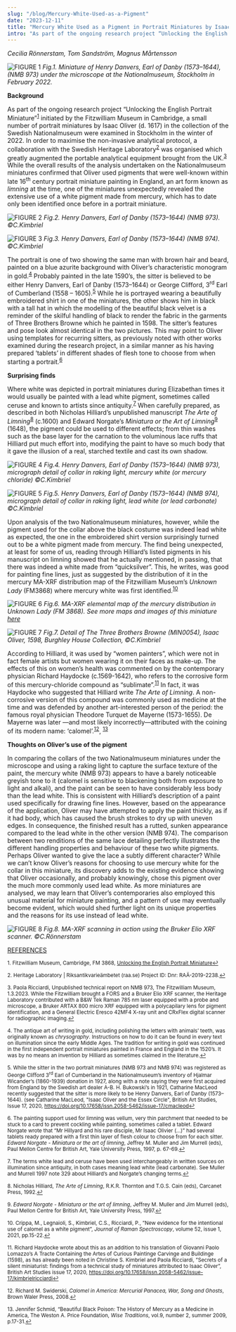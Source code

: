 ```yaml
---
slug: "/blog/Mercury-White-Used-as-a-Pigment"
date: "2023-12-11"
title: "Mercury White Used as a Pigment in Portrait Miniatures by Isaac Oliver"
intro: "As part of the ongoing research project “Unlocking the English Portrait Miniature” initiated by the Fitzwilliam Museum in Cambridge..."
---
```


*Cecilia Rönnerstam, Tom Sandström, Magnus Mårtensson*


![FIGURE 1](../../assets/Cecilia_mercury_white_blog_Fig.1.jpg)
*Fig.1. Miniature of Henry Danvers, Earl of Danby (1573–1644), (NMB 973) under the microscope at the Nationalmuseum, Stockholm in February 2022.*


**Background**

As part of the ongoing research project “Unlocking the English Portrait Miniature”<sup>[1](#[1])</sup> initiated by the Fitzwilliam Museum in Cambridge, a small number of portrait miniatures by Isaac Oliver (d. 1617) in the collection of the Swedish Nationalmuseum were examined in Stockholm in the winter of 2022. In order to maximise the non-invasive analytical protocol, a collaboration with the Swedish Heritage Laboratory<sup>[2](#[2])</sup> was organised which greatly augmented the portable analytical equipment brought from the UK.<sup>[3](#[3])</sup> While the overall results of the analysis undertaken on the Nationalmuseum miniatures confirmed that Oliver used pigments that were well-known within late 16<sup>th</sup> century portrait miniature painting in England, an art form known as *limning* at the time, one of the miniatures unexpectedly revealed the extensive use of a white pigment made from mercury, which has to date only been identified once before in a portrait miniature. 


![FIGURE 2](../../assets/Cecilia_mercury_white_blog_Fig.2.jpg)
*Fig.2. Henry Danvers, Earl of Danby (1573–1644) (NMB 973). ©C.Kimbriel*


![FIGURE 3](../../assets/Cecilia_mercury_white_blog_Fig.3.jpg)
*Fig.3. Henry Danvers, Earl of Danby (1573–1644) (NMB 974). ©C.Kimbriel*


The portrait is one of two showing the same man with brown hair and beard, painted on a blue azurite background with Oliver’s characteristic monogram in gold.<sup>[4](#[4])</sup> Probably painted in the late 1590’s, the sitter is believed to be either Henry Danvers, Earl of Danby (1573–1644) or George Clifford, 3<sup>rd</sup> Earl of Cumberland (1558 – 1605).<sup>[5](#[5])</sup>  While he is portrayed wearing a beautifully embroidered shirt in one of the miniatures, the other shows him in black with a tall hat in which the modelling of the beautiful black velvet is a reminder of the skilful handling of black to render the fabric in the garments of Three Brothers Browne which he painted in 1598. The sitter’s features and pose look almost identical in the two pictures. This may point to Oliver using templates for recurring sitters, as previously noted with other works examined during the research project, in a similar manner as his having prepared ‘tablets’ in different shades of flesh tone to choose from when starting a portrait.<sup>[6](#[6])</sup>  

**Surprising finds**

Where white was depicted in portrait miniatures during Elizabethan times it would usually be painted with a lead white pigment, sometimes called ceruse and known to artists since antiquity.<sup>[7](#[7])</sup> When carefully prepared, as described in both Nicholas Hilliard’s unpublished manuscript *The Arte of Limning*<sup>[8](#[8])</sup> (c.1600) and Edward Norgate’s *Miniatura or the Art of Limning*<sup>[9](#[9])</sup> (1648), the pigment could be used to different effects; from thin washes such as the base layer for the carnation to the voluminous lace ruffs that Hilliard put much effort into, modifying the paint to have so much body that it gave the illusion of a real, starched textile and cast its own shadow. 


![FIGURE 4](../../assets/Cecilia_mercury_white_blog_Fig.4.jpg)
*Fig.4. Henry Danvers, Earl of Danby (1573–1644) (NMB 973), micrograph detail of collar in raking light, mercury white (or mercury chloride)
©C.Kimbriel*


![FIGURE 5](../../assets/Cecilia_mercury_white_blog_Fig.5.jpg)
*Fig.5. Henry Danvers, Earl of Danby (1573–1644) (NMB 974), micrograph detail of collar in raking light, lead white (or lead carbonate) ©C.Kimbriel*


Upon analysis of the two Nationalmuseum miniatures, however, while the pigment used for the collar above the black costume was indeed lead white as expected, the one in the embroidered shirt version surprisingly turned out to be a white pigment made from mercury. The find being unexpected, at least for some of us, reading through Hilliard’s listed pigments in his manuscript on limning showed that he actually mentioned, in passing, that there was indeed a white made from “quicksilver”. This, he writes, was good for painting fine lines, just as suggested by the distribution of it in the mercury MA-XRF distribution map of the Fitzwilliam Museum’s *Unknown Lady* (FM3868) where mercury white was first identified.<sup>[10](#[10])</sup>  


![FIGURE 6](../../assets/Cecilia_mercury_white_blog_Fig.6.png)
*Fig.6. MA-XRF elemental map of the mercury distribution in *Unknown Lady* (FM 3868). See more maps and images of this miniature [here](https://miniatures-mirador.fitzmuseum.cam.ac.uk/?manifestId[]=https://miniatures-iiif.fitzmuseum.cam.ac.uk/FM%203868/manifest.json)*


![FIGURE 7](../../assets/Cecilia_mercury_white_blog_Fig.7.jpg)
*Fig.7. Detail of *The Three Brothers Browne* (MIN0054), Isaac Oliver, 1598, Burghley House Collection, ©C.Kimbriel*


According to Hilliard, it was used by “women painters”, which were not in fact female artists but women wearing it on their faces as make-up. The effects of this on women’s health was commented on by the contemporary physician Richard Haydocke (c.1569-1642), who refers to the corrosive form of this mercury-chloride compound as “sublimate”.<sup>[11](#[11])</sup> In fact, it was Haydocke who suggested that Hilliard write *The Arte of Limning*. A non-corrosive version of this compound was commonly used as medicine at the time and was defended by another art-interested person of the period: the famous royal physician Theodore Turquet de Mayerne (1573-1655). De Mayerne was later —and most likely incorrectly—attributed with the coining of its modern name: ‘calomel’.<sup>[12](#[12])</sup>, <sup>[13](#[13])</sup>   

**Thoughts on Oliver’s use of the pigment**

In comparing the collars of the two Nationalmuseum miniatures under the microscope and using a raking light to capture the surface texture of the paint, the mercury white (NMB 973) appears to have a barely noticeable greyish tone to it (calomel is sensitive to blackening both from exposure to light and alkali), and the paint can be seen to have considerably less body than the lead white. This is consistent with Hilliard’s description of a paint used specifically for drawing fine lines. However, based on the appearance of the application, Oliver may have attempted to apply the paint thickly, as if it had body, which has caused the brush strokes to dry up with uneven edges. In consequence, the finished result has a rutted, sunken appearance compared to the lead white in the other version (NMB 974). The comparison between two renditions of the same lace detailing perfectly illustrates the different handling properties and behaviour of these two white pigments. Perhaps Oliver wanted to give the lace a subtly different character? While we can’t know Oliver’s reasons for choosing to use mercury white for the collar in this miniature, its discovery adds to the existing evidence showing that Oliver occasionally, and probably knowingly, chose this pigment over the much more commonly used lead white. As more miniatures are analysed, we may learn that Oliver’s contemporaries also employed this unusual material for miniature painting, and a pattern of use may eventually become evident, which would shed further light on its unique properties and the reasons for its use instead of lead white. 


![FIGURE 8](../../assets/Cecilia_mercury_white_blog_Fig.8.jpg)
*Fig.8. MA-XRF scanning in action using the Bruker Elio XRF scanner. ©C.Rönnerstam*


<u>REFERENCES</u>

<sup id="fn1">1. Fitzwilliam Museum, Cambridge, FM 3868, [Unlocking the English Portrait Miniature](https://unlocking-miniatures.fitzmuseum.cam.ac.uk)<a href="#ref1" title="Jump back to footnote 1 in the text.">↩</a></sup>

<sup id="fn2">2. Heritage Laboratory | Riksantikvarieämbetet (raa.se) Project ID: Dnr: RAÄ-2019-2238.<a href="#ref2" title="Jump back to footnote 2 in the text.">↩</a></sup>

<sup id="fn3">3. Paola Ricciardi, Unpublished technical report on NMB 973, The Fitzwilliam Museum, 1.3.2023. While the Fitzwilliam brought a FORS and a Bruker Elio XRF scanner, the Heritage Laboratory contributed with a B&W Tek Raman 785 nm laser equipped with a probe and microscope, a Bruker ARTAX 800 micro XRF equipped with a polycapilary lens for pigment identification, and a General Electric Eresco 42MF4 X-ray unit and CRxFlex digital scanner for radiographic imaging.<a href="#ref3" title="Jump back to footnote 3 in the text.">↩</a></sup>

<sup id="fn4">4. The antique art of writing in gold, including polishing the letters with animals’ teeth, was originally known as *chrysography*. Instructions on how to do it can be found in every text on illumination since the early Middle Ages. The tradition for writing in gold was continued in the first independent portrait miniatures painted in France and England in the 1520’s. It was by no means an invention by Hilliard as sometimes claimed in the literature.<a href="#ref4" title="Jump back to footnote 4 in the text.">↩</a></sup>

<sup id="fn5">5. While the sitter in the two portrait miniatures (NMB 973 and NMB 974) was registered as George Clifford 3<sup>rd</sup> Earl of Cumberland in the Nationalmuseum’s inventory of Hjalmar Wicander’s (1860-1939) donation in 1927, along with a note saying they were first acquired from England by the Swedish art dealer A-B. H. Bukowski’s in 1921, Catharine MacLeod recently suggested that the sitter is more likely to be Henry Danvers, Earl of Danby (1573–1644). (see Catharine MacLeod, "Isaac Oliver and the Essex Circle", British Art Studies, Issue 17, 2020, https://doi.org/10.17658/issn.2058-5462/issue-17/cmacleod<a href="#ref5" title="Jump back to footnote 5 in the text.">↩</a></sup> 

<sup id="fn6">6. The painting support used for limning was vellum, very thin parchment that needed to be stuck to a card to prevent cockling while painting, sometimes called a tablet. Edward Norgate wrote that “Mr Hillyard and his rare disciple, Mr Isaac Olivier (…)” had several tablets ready prepared with a first thin layer of flesh colour to choose from for each sitter. *Edward Norgate - Miniatura or the art of limning*, Jeffrey M. Muller and Jim Murrell (eds), Paul Mellon Centre for British Art, Yale University Press, 1997, p. 67-69.<a href="#ref6" title="Jump back to footnote 6 in the text.">↩</a></sup>

<sup id="fn7">7. The terms white lead and ceruse have been used interchangeably in written sources on illumination since antiquity, in both cases meaning lead white (lead carbonate). See Muller and Murrell 1997 note 329 about Hilliard’s and Norgate’s changing terms.<a href="#ref7" title="Jump back to footnote 7 in the text.">↩</a></sup>

<sup id="fn8">8. Nicholas Hilliard, *The Arte of Limning*, R.K.R. Thornton and T.G.S. Cain (eds), Carcanet Press, 1992.<a href="#ref8" title="Jump back to footnote 8 in the text.">↩</a></sup>

<sup id="fn9">9. *Edward Norgate - Miniatura or the art of limning*, Jeffrey M. Muller and Jim Murrell (eds), Paul Mellon Centre for British Art, Yale University Press, 1997.<a href="#ref9" title="Jump back to footnote 9 in the text.">↩</a></sup>

<sup id="fn10">10. Crippa, M., Legnaioli, S., Kimbriel, C.S., Ricciardi, P., ”New evidence for the intentional use of calomel as a white pigment”, *Journal of Raman Spectroscopy*, volume 52, issue 1, 2021, pp.15-22.<a href="#ref10" title="Jump back to footnote 10 in the text.">↩</a></sup>

<sup id="fn11">11. Richard Haydocke wrote about this as an addition to his translation of Giovanni Paolo Lomazzo’s A Tracte Containing the Artes of Curious Paintinge Carvinge and Buildinge (1598), as has already been noted in Christine S. Kimbriel and Paola Ricciardi, ”Secrets of a silent miniaturist: findings from a technical study of miniatures attributed to Isaac Oliver”, British Art Studies issue 17, 2020, https://doi.org/10.17658/issn.2058-5462/issue-17/kimbrielricciardi<a href="#ref11" title="Jump back to footnote 11 in the text.">↩</a></sup>

<sup id="fn12">12. Richard M. Swiderski, *Calomel in America: Mercurial Panacea, War, Song and Ghosts*, Brown Waler Press, 2008.<a href="#ref12" title="Jump back to footnote 12 in the text.">↩</a></sup>

<sup id="fn13">13. Jennifer Schmid, “Beautiful Black Poison: The History of Mercury as a Medicine in America, The Weston A. Price Foundation, *Wise Traditions*, vol.9, number 2, summer 2009, p.17-31.<a href="#ref13" title="Jump back to footnote 13 in the text.">↩</a></sup> 

